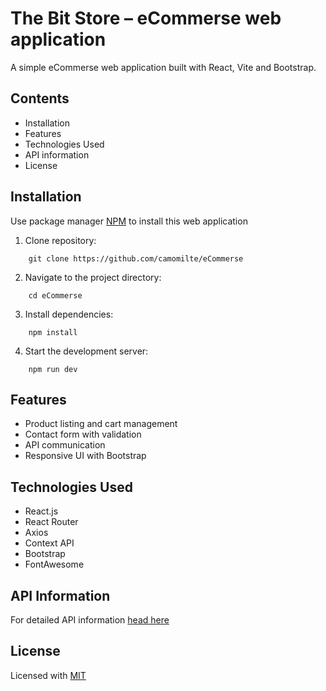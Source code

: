 # The Bit Store – eCommerse web application

A simple eCommerse web application built with React, Vite and Bootstrap. 


## Contents
- Installation 
- Features
- Technologies Used
- API information
- License


## Installation

Use package manager [NPM](https://www.npmjs.com/) to install this web application

1. Clone repository:
```
    git clone https://github.com/camomilte/eCommerse
```

2. Navigate to the project directory:
```
    cd eCommerse
```

3. Install dependencies:
```
    npm install
```


4. Start the development server:
```
    npm run dev
```


## Features

- Product listing and cart management
- Contact form with validation
- API communication
- Responsive UI with Bootstrap


## Technologies Used

- React.js
- React Router
- Axios
- Context API
- Bootstrap
- FontAwesome


## API Information

For detailed API information [head here](https://js2-ecommerce-api.vercel.app/docs/api)


## License

Licensed with [MIT](https://choosealicense.com/licenses/mit/)


